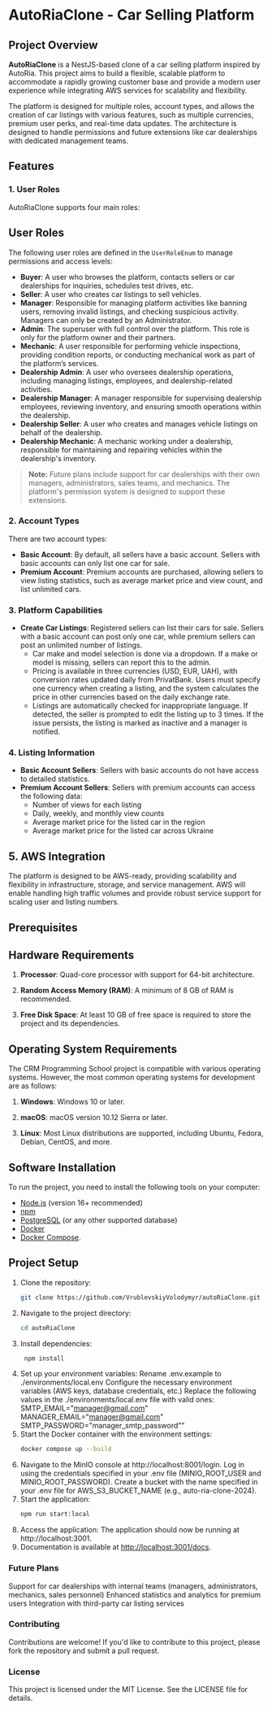 # AutoRiaClone - Car Selling Platform

## Project Overview

**AutoRiaClone** is a NestJS-based clone of a car selling platform inspired by AutoRia. This project aims to build a flexible, scalable platform to accommodate a rapidly growing customer base and provide a modern user experience while integrating AWS services for scalability and flexibility.

The platform is designed for multiple roles, account types, and allows the creation of car listings with various features, such as multiple currencies, premium user perks, and real-time data updates. The architecture is designed to handle permissions and future extensions like car dealerships with dedicated management teams.

## Features

### 1. User Roles
AutoRiaClone supports four main roles:

## User Roles

The following user roles are defined in the `UserRoleEnum` to manage permissions and access levels:

- **Buyer**: A user who browses the platform, contacts sellers or car dealerships for inquiries, schedules test drives, etc.
- **Seller**: A user who creates car listings to sell vehicles.
- **Manager**: Responsible for managing platform activities like banning users, removing invalid listings, and checking suspicious activity. Managers can only be created by an Administrator.
- **Admin**: The superuser with full control over the platform. This role is only for the platform owner and their partners.
- **Mechanic**: A user responsible for performing vehicle inspections, providing condition reports, or conducting mechanical work as part of the platform’s services.
- **Dealership Admin**: A user who oversees dealership operations, including managing listings, employees, and dealership-related activities.
- **Dealership Manager**: A manager responsible for supervising dealership employees, reviewing inventory, and ensuring smooth operations within the dealership.
- **Dealership Seller**: A user who creates and manages vehicle listings on behalf of the dealership.
- **Dealership Mechanic**: A mechanic working under a dealership, responsible for maintaining and repairing vehicles within the dealership's inventory.

> **Note:** Future plans include support for car dealerships with their own managers, administrators, sales teams, and mechanics. The platform's permission system is designed to support these extensions.

### 2. Account Types
There are two account types:

- **Basic Account**: By default, all sellers have a basic account. Sellers with basic accounts can only list one car for sale.
- **Premium Account**: Premium accounts are purchased, allowing sellers to view listing statistics, such as average market price and view count, and list unlimited cars.

### 3. Platform Capabilities
- **Create Car Listings**: Registered sellers can list their cars for sale. Sellers with a basic account can post only one car, while premium sellers can post an unlimited number of listings.
    - Car make and model selection is done via a dropdown. If a make or model is missing, sellers can report this to the admin.
    - Pricing is available in three currencies (USD, EUR, UAH), with conversion rates updated daily from PrivatBank. Users must specify one currency when creating a listing, and the system calculates the price in other currencies based on the daily exchange rate.
    - Listings are automatically checked for inappropriate language. If detected, the seller is prompted to edit the listing up to 3 times. If the issue persists, the listing is marked as inactive and a manager is notified.

### 4. Listing Information
- **Basic Account Sellers**: Sellers with basic accounts do not have access to detailed statistics.
- **Premium Account Sellers**: Sellers with premium accounts can access the following data:
    - Number of views for each listing
    - Daily, weekly, and monthly view counts
    - Average market price for the listed car in the region
    - Average market price for the listed car across Ukraine

## 5. AWS Integration
The platform is designed to be AWS-ready, providing scalability and flexibility in infrastructure, storage, and service management. AWS will enable handling high traffic volumes and provide robust service support for scaling user and listing numbers.

## Prerequisites

## Hardware Requirements

1. **Processor**: Quad-core processor with support for 64-bit architecture.

2. **Random Access Memory (RAM)**: A minimum of 8 GB of RAM is recommended.

3. **Free Disk Space**: At least 10 GB of free space is required to store the project and its dependencies.

## Operating System Requirements

The CRM Programming School project is compatible with various operating systems. However, the most common operating systems for development are as follows:

1. **Windows**: Windows 10 or later.

2. **macOS**: macOS version 10.12 Sierra or later.

3. **Linux**: Most Linux distributions are supported, including Ubuntu, Fedora, Debian, CentOS, and more.

## Software Installation

To run the project, you need to install the following tools on your computer:

- [Node.js](https://nodejs.org/) (version 16+ recommended)
- [npm](https://www.npmjs.com/)
- [PostgreSQL](https://www.postgresql.org/) (or any other supported database)
- [Docker](https://www.docker.com/) 
- [Docker Compose](https://docs.docker.com/compose/).

## Project Setup

1. Clone the repository:
   ```bash
   git clone https://github.com/VrublevskiyVolodymyr/autoRiaClone.git
2. Navigate to the project directory:
   ```bash
   cd autoRiaClone
3. Install dependencies:
   ```bash
    npm install
4. Set up your environment variables:
   Rename .env.example to ./environments/local.env
   Configure the necessary environment variables (AWS keys, database credentials, etc.)
   Replace the following values in the ./environments/local.env file with valid ones:
   SMTP_EMAIL="manager@gmail.com"
   MANAGER_EMAIL="manager@gmail.com"
   SMTP_PASSWORD="manager_smtp_password""
5. Start the Docker container with the environment settings:
    ```bash
   docker compose up --build
6. Navigate to the MinIO console at http://localhost:8001/login.
Log in using the credentials specified in your .env file (MINIO_ROOT_USER and MINIO_ROOT_PASSWORD).
Create a bucket with the name specified in your .env file for AWS_S3_BUCKET_NAME (e.g., auto-ria-clone-2024).
7. Start the application:
   ```bash
   npm run start:local
8. Access the application:
   The application should now be running at http://localhost:3001.
9. Documentation is available at [http://localhost:3001/docs](http://localhost:3001/docs).

### Future Plans
Support for car dealerships with internal teams (managers, administrators, mechanics, sales personnel)
Enhanced statistics and analytics for premium users
Integration with third-party car listing services


### Contributing
Contributions are welcome! If you'd like to contribute to this project, please fork the repository and submit a pull request.

### License
This project is licensed under the MIT License. See the LICENSE file for details.

